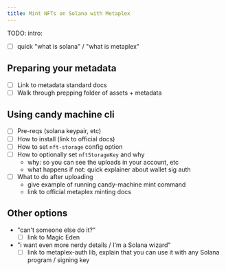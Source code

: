 ```yaml
---
title: Mint NFTs on Solana with Metaplex
---
```


TODO: intro:

- [ ] quick "what is solana" / "what is metaplex"

## Preparing your metadata

- [ ] Link to metadata standard docs
- [ ] Walk through prepping folder of assets + metadata

## Using candy machine cli

- [ ] Pre-reqs (solana keypair, etc)
- [ ] How to install (link to official docs)
- [ ] How to set `nft-storage` config option
- [ ] How to optionally set `nftStorageKey` and why
  - why: so you can see the uploads in your account, etc
  - what happens if not: quick explainer about wallet sig auth
- [ ] What to do after uploading
  - give example of running candy-machine mint command
  - link to official metaplex minting docs

## Other options

- "can't someone else do it?"
    - [ ] link to Magic Eden
- "i want even more nerdy details / I'm a Solana wizard"
    - [ ] link to metaplex-auth lib, explain that you can use it with any Solana program / signing key
